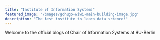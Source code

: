 ```yaml
---
title: "Institute of Information Systems"
featured_image: '/images/gohugo-wiwi-main-building-image.jpg'
description: "The best institute to learn data science!"
---
```

Welcome to the official blogs of Chair of Information Systems at HU-Berlin
